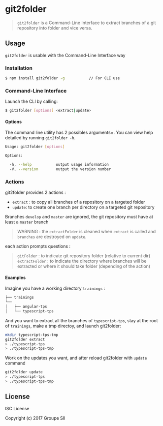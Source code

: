 # git2folder
> `git2folder` is a Command-Line Interface to extract branches of a git repository into folder and vice versa.

## Usage

`git2folder` is usable with the Command-Line Interface way

### Installation

```sh
$ npm install git2folder -g           // For CLI use
```

### Command-Line Interface

Launch the CLI by calling:

```sh
$ git2folder [options] <extract|update>
```

#### Options

The command line utility has 2 possibles arguments=. You can view help detailed by running `git2folder -h`.

```sh
Usage: git2folder [options]

Options:

  -h, --help           output usage information
  -V, --version        output the version number
```

### Actions

git2folder provides 2 actions :

- `extract` : to copy all branches of a repository on a targeted folder
- `update`: to create one branch per directory on a targeted git repository

Branches `develop` and `master` are ignored, the git repository must have at least a `master` branch

> WARNING : the `extractFolder`  is cleaned when `extract` is called and `branches` are destroyed on `update`.

each action prompts questions :
> `gitFolder` : to indicate git repository folder (relative to current dir)
> `extractFolder` : to indicate the directory where branches will be extracted or where it should take folder (depending of the action)

#### Examples

Imagine you have a working directory `trainings` :

```sh
├── trainings
└── 
│   ├── angular-tps
│   └── typescript-tps
```

And you want to extract all the branches of `typescript-tps`, stay at the root of `trainings`, make a tmp directoy, and launch git2folder:

```sh
mkdir typescript-tps-tmp
git2folder extract
> ./typescript-tps
> ./typescript-tps-tmp
```

Work on the updates you want, and after reload git2folder with `update` command

```sh
git2folder update
> ./typescript-tps
> ./typescript-tps-tmp
```

## License

ISC License

Copyright (c) 2017 Groupe SII
